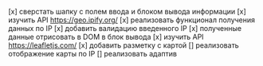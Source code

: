 [x] сверстать шапку с полем ввода и блоком вывода информации
[x] изучить API https://geo.ipify.org/
[x] реализовать функционал получения данных по IP
[x] добавить валидацию введенного IP
[x] полученные данные отрисовать в DOM в блок вывода
[x] изучить API https://leafletjs.com/
[x] добавить разметку с картой
[] реализовать отображение карты по IP
[] реализовать адаптив